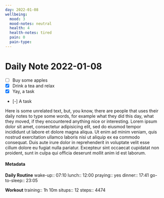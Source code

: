 ```yaml
---
day: 2022-01-08
wellbeing:
  mood: 3
  mood-notes: neutral
  health: 4
  health-notes: tired
  pain: 0
  pain-type: 
---
```


# Daily Note 2022-01-08

- [ ] Buy some apples
- [x] Drink a tea and relax
- [x] Yay, a task
- [-] A task

Here is some unrelated text, but, you know, there are people that uses their daily notes to type some words, for example what they did this day, what they moved, if they encountered anything nice or interesting. Lorem ipsum dolor sit amet, consectetur adipisicing elit, sed do eiusmod tempor incididunt ut labore et dolore magna aliqua. Ut enim ad minim veniam, quis nostrud exercitation ullamco laboris nisi ut aliquip ex ea commodo consequat. Duis aute irure dolor in reprehenderit in voluptate velit esse cillum dolore eu fugiat nulla pariatur. Excepteur sint occaecat cupidatat non proident, sunt in culpa qui officia deserunt mollit anim id est laborum.

#### Metadata

**Daily Routine**
wake-up:: 07:10
lunch:: 12:00
praying:: yes
dinner:: 17:41
go-to-sleep:: 23:05

**Workout**
training:: 1h 10m
situps:: 12
steps:: 4474
